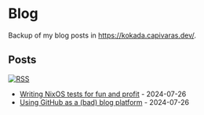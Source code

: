 # Blog

Backup of my blog posts in https://kokada.capivaras.dev/.

## Posts

[![RSS](https://img.shields.io/badge/RSS-FFA562?style=for-the-badge&logo=rss&logoColor=white)](https://raw.githubusercontent.com/thiagokokada/blog/main/rss.xml)

- [Writing NixOS tests for fun and profit](./2024-07-26/01-writing-nixos-tests-for-fun-and-profit.md) - 2024-07-26
- [Using GitHub as a (bad) blog platform](./2024-07-26/02-using-github-as-a-bad-blog-platform.md) - 2024-07-26
